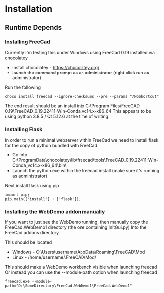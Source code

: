# Installation

## Runtime Depends

### Installing FreeCad

Currently I'm testing this under Windows using FreeCad 0.19 installed via chocolatey

  * install chocolatey - https://chocolatey.org/
  * launch the command prompt as an administrator (right click run as administrator)

Run the following
```
choco install freecad --ignore-checksums --pre --params "/NoShortcut"
```

The end result should be an install into C:\Program Files\FreeCAD 0.19\FreeCAD_0.19.22411-Win-Conda_vc14.x-x86_64
This appears to be using python 3.8.5 / Qt 5.12.6 at the time of writing.


### Installing Flask

In order to run a minimal webserver within FreeCad we need to install flask
for the copy of python bundled with FreeCad

  * Go into C:\ProgramData\chocolatey\lib\freecad\tools\FreeCAD_0.19.22411-Win-Conda_vc14.x-x86_64\bin\
  * Launch the python.exe within the freecad install (make sure it's running as administrator)

Next install flask using pip
```
import pip;
pip.main(['install'] + ['flask']);
```

### Installing the WebDemo addon manually

If you want to just see the WebDemo running, then manually copy the FreeCad.WebDemo1 directory (the one containing InitGui.py)
Into the FreeCad addons directory

This should be located

  * Windows - C:\Users\username\AppData\Roaming\FreeCAD\Mod
  * Linux - /home/username/.FreeCAD/Mod/

This should make a WebDemo workbench visible when launching freecad
Or instead you can use the --module-path option when launching freecad
```
freecad.exe --module-path="D:\SomeDirectory\FreeCad.WebDemo1\FreeCad.WebDemo1"
```
